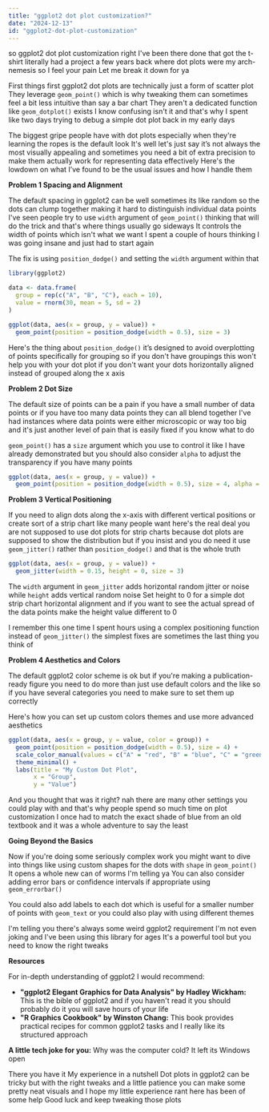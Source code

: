 ```yaml
---
title: "ggplot2 dot plot customization?"
date: "2024-12-13"
id: "ggplot2-dot-plot-customization"
---
```


 so ggplot2 dot plot customization right I've been there done that got the t-shirt literally had a project a few years back where dot plots were my arch-nemesis so I feel your pain Let me break it down for ya

First things first ggplot2 dot plots are technically just a form of scatter plot They leverage `geom_point()` which is why tweaking them can sometimes feel a bit less intuitive than say a bar chart They aren't a dedicated function like `geom_dotplot()` exists I know confusing isn't it and that's why I spent like two days trying to debug a simple dot plot back in my early days

The biggest gripe people have with dot plots especially when they're learning the ropes is the default look It's well let's just say it’s not always the most visually appealing and sometimes you need a bit of extra precision to make them actually work for representing data effectively Here's the lowdown on what I’ve found to be the usual issues and how I handle them

**Problem 1 Spacing and Alignment**

The default spacing in ggplot2 can be well sometimes its like random so the dots can clump together making it hard to distinguish individual data points I've seen people try to use `width` argument of `geom_point()` thinking that will do the trick and that's where things usually go sideways It controls the width of points which isn't what we want I spent a couple of hours thinking I was going insane and just had to start again

The fix is using `position_dodge()` and setting the `width` argument within that

```R
library(ggplot2)

data <- data.frame(
  group = rep(c("A", "B", "C"), each = 10),
  value = rnorm(30, mean = 5, sd = 2)
)

ggplot(data, aes(x = group, y = value)) +
  geom_point(position = position_dodge(width = 0.5), size = 3)
```

Here's the thing about `position_dodge()` it’s designed to avoid overplotting of points specifically for grouping so if you don't have groupings this won't help you with your dot plot if you don't want your dots horizontally aligned instead of grouped along the x axis

**Problem 2 Dot Size**

The default size of points can be a pain if you have a small number of data points or if you have too many data points they can all blend together I've had instances where data points were either microscopic or way too big and it's just another level of pain that is easily fixed if you know what to do

`geom_point()` has a `size` argument which you use to control it like I have already demonstrated but you should also consider `alpha` to adjust the transparency if you have many points

```R
ggplot(data, aes(x = group, y = value)) +
  geom_point(position = position_dodge(width = 0.5), size = 4, alpha = 0.7)
```

**Problem 3 Vertical Positioning**

If you need to align dots along the x-axis with different vertical positions or create sort of a strip chart like many people want here's the real deal you are not supposed to use dot plots for strip charts because dot plots are supposed to show the distribution but if you insist and you do need it use `geom_jitter()` rather than `position_dodge()` and that is the whole truth

```R
ggplot(data, aes(x = group, y = value)) +
  geom_jitter(width = 0.15, height = 0, size = 3)
```

The `width` argument in `geom_jitter` adds horizontal random jitter or noise while `height` adds vertical random noise Set height to 0 for a simple dot strip chart horizontal alignment and if you want to see the actual spread of the data points make the height value different to 0

I remember this one time I spent hours using a complex positioning function instead of `geom_jitter()` the simplest fixes are sometimes the last thing you think of

**Problem 4 Aesthetics and Colors**

The default ggplot2 color scheme is ok but if you're making a publication-ready figure you need to do more than just use default colors and the like so if you have several categories you need to make sure to set them up correctly

Here's how you can set up custom colors themes and use more advanced aesthetics

```R
ggplot(data, aes(x = group, y = value, color = group)) +
  geom_point(position = position_dodge(width = 0.5), size = 4) +
  scale_color_manual(values = c("A" = "red", "B" = "blue", "C" = "green")) +
  theme_minimal() +
  labs(title = "My Custom Dot Plot",
       x = "Group",
       y = "Value")
```

And you thought that was it right? nah there are many other settings you could play with and that's why people spend so much time on plot customization I once had to match the exact shade of blue from an old textbook and it was a whole adventure to say the least

**Going Beyond the Basics**

Now if you're doing some seriously complex work you might want to dive into things like using custom shapes for the dots with `shape` in `geom_point()` It opens a whole new can of worms I'm telling ya You can also consider adding error bars or confidence intervals if appropriate using `geom_errorbar()`

You could also add labels to each dot which is useful for a smaller number of points with `geom_text` or you could also play with using different themes

I'm telling you there's always some weird ggplot2 requirement I'm not even joking and I've been using this library for ages It's a powerful tool but you need to know the right tweaks

**Resources**

For in-depth understanding of ggplot2 I would recommend:

*   **"ggplot2 Elegant Graphics for Data Analysis" by Hadley Wickham:** This is the bible of ggplot2 and if you haven't read it you should probably do it you will save hours of your life
*   **"R Graphics Cookbook" by Winston Chang:** This book provides practical recipes for common ggplot2 tasks and I really like its structured approach

**A little tech joke for you:** Why was the computer cold? It left its Windows open

There you have it My experience in a nutshell Dot plots in ggplot2 can be tricky but with the right tweaks and a little patience you can make some pretty neat visuals and I hope my little experience rant here has been of some help Good luck and keep tweaking those plots
